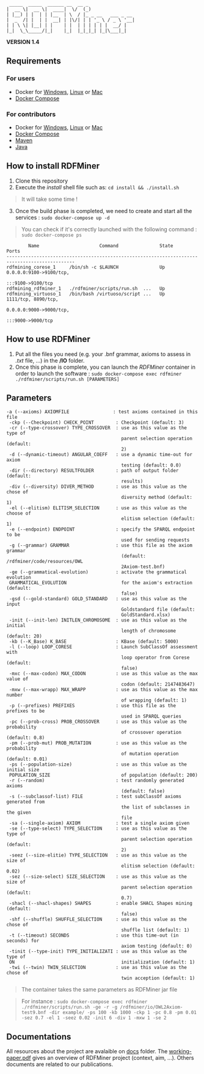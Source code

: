 <!--![](RDFMiner/docs/banner.png)-->
     _____  _____  ______ __  __ _                 
    |  __ \|  __ \|  ____|  \/  (_)                
    | |__) | |  | | |__  | \  / |_ _ __   ___ _ __ 
    |  _  /| |  | |  __| | |\/| | | '_ \ / _ \ '__|
    | | \ \| |__| | |    | |  | | | | | |  __/ |   
    |_|  \_\_____/|_|    |_|  |_|_|_| |_|\___|_|   
                                                
**VERSION 1.4**                               

## Requirements

### For users 

- Docker for [Windows](https://docs.docker.com/docker-for-windows/install/), [Linux](https://docs.docker.com/engine/install/) or [Mac](https://docs.docker.com/docker-for-mac/install)
- [Docker Compose](https://docs.docker.com/compose/install) 

### For contributors

- Docker for [Windows](https://docs.docker.com/docker-for-windows/install/), [Linux](https://docs.docker.com/engine/install/) or [Mac](https://docs.docker.com/docker-for-mac/install)
- [Docker Compose](https://docs.docker.com/compose/install) 
- [Maven](https://maven.apache.org/download.cgi)
- [Java](https://www.java.com/fr/download/)

## How to install RDFMiner

1. Clone this repository
2. Execute the *install* shell file such as: ```cd install && ./install.sh```
> It will take some time !
3. Once the build phase is completed, we need to create and start all the services : ```sudo docker-compose up -d```

> You can check if it's correctly launched with the following command : ```sudo docker-compose ps```
```
        Name                      Command               State                Ports             
-----------------------------------------------------------------------------------------------
rdfmining_corese_1     /bin/sh -c $LAUNCH               Up      0.0.0.0:9100->9100/tcp,
                                                                :::9100->9100/tcp                      
rdfmining_rdfminer_1   ./rdfminer/scripts/run.sh  ...   Up                                     
rdfmining_virtuoso_1   /bin/bash /virtuoso/script ...   Up      1111/tcp, 8890/tcp, 
                                                                0.0.0.0:9000->9000/tcp,
                                                                :::9000->9000/tcp
```

## How to use RDFMiner

1. Put all the files you need (e.g. your .bnf grammar, axioms to assess in *.txt* file, ...) in the **/IO** folder.
2. Once this phase is complete, you can launch the *RDFMiner* container in order to launch the software : ```sudo docker-compose exec rdfminer ./rdfminer/scripts/run.sh [PARAMETERS]```

## Parameters

```
-a (--axioms) AXIOMFILE                : test axioms contained in this file
 -ckp (--Checkpoint) CHECK_POINT        : Checkpoint (default: 3)
 -cr (--type-crossover) TYPE_CROSSOVER  : use as this value as the type of
                                          parent selection operation (default:
                                          2)
 -d (--dynamic-timeout) ANGULAR_COEFF   : use a dynamic time-out for axiom
                                          testing (default: 0.0)
 -dir (--directory) RESULTFOLDER        : path of output folder (default:
                                          results)
 -div (--diversity) DIVER_METHOD        : use as this value as the chose of
                                          diversity method (default: 1)
 -el (--elitism) ELITISM_SELECTION      : use as this value as the choose of
                                          elitism selection (default: 1)
 -e (--endpoint) ENDPOINT               : specify the SPARQL endpoint to be
                                          used for sending requests
 -g (--grammar) GRAMMAR                 : use this file as the axiom grammar
                                          (default: /rdfminer/code/resources/OWL
                                          2Axiom-test.bnf)
 -ge (--grammatical-evolution)          : activate the grammatical evolution
 GRAMMATICAL_EVOLUTION                    for the axiom's extraction (default:
                                          false)
 -gsd (--gold-standard) GOLD_STANDARD   : use as this value as the input
                                          Goldstandard file (default:
                                          GoldStandard.xlsx)
 -init (--init-len) INITLEN_CHROMOSOME  : use as this value as the initial
                                          length of chromosome (default: 20)
 -kb (--K_Base) K_BASE                  : KBase (default: 5000)
 -l (--loop) LOOP_CORESE                : Launch SubClassOf assessment with
                                          loop operator from Corese (default:
                                          false)
 -mxc (--max-codon) MAX_CODON           : use as this value as the max value of
                                          codon (default: 2147483647)
 -mxw (--max-wrapp) MAX_WRAPP           : use as this value as the max number
                                          of wrapping (default: 1)
 -p (--prefixes) PREFIXES               : use this file as the prefixes to be
                                          used in SPARQL queries
 -pc (--prob-cross) PROB_CROSSOVER      : use as this value as the probability
                                          of crossover operation (default: 0.8)
 -pm (--prob-mut) PROB_MUTATION         : use as this value as the probability
                                          of mutation operation (default: 0.01)
 -ps (--population-size)                : use as this value as the initial size
 POPULATION_SIZE                          of population (default: 200)
 -r (--random)                          : test randomly generated axioms
                                          (default: false)
 -s (--subclassof-list) FILE            : test subClassOf axioms generated from
                                          the list of subclasses in the given
                                          file
 -sa (--single-axiom) AXIOM             : test a single axiom given
 -se (--type-select) TYPE_SELECTION     : use as this value as the type of
                                          parent selection operation (default:
                                          2)
 -seez (--size-elitie) TYPE_SELECTION   : use as this value as the size of
                                          elitism selection (default: 0.02)
 -sez (--size-select) SIZE_SELECTION    : use as this value as the size of
                                          parent selection operation (default:
                                          0.7)
 -shacl (--shacl-shapes) SHAPES         : enable SHACL Shapes mining (default:
                                          false)
 -shf (--shuffle) SHUFFLE_SELECTION     : use as this value as the chose of
                                          shuffle list (default: 1)
 -t (--timeout) SECONDS                 : use this time-out (in seconds) for
                                          axiom testing (default: 0)
 -tinit (--type-init) TYPE_INITIALIZATI : use as this value as the type of
 ON                                       initialization (default: 1)
 -twi (--twin) TWIN_SELECTION           : use as this value as the chose of
                                          twin acception (default: 1)
```
> The container takes the same parameters as RDFMiner jar file

> For instance : ```sudo docker-compose exec rdfminer ./rdfminer/scripts/run.sh -ge -r -g /rdfminer/io/OWL2Axiom-test9.bnf -dir example/ -ps 100 -kb 1000 -ckp 1 -pc 0.8 -pm 0.01 -sez 0.7 -el 1 -seez 0.02 -init 6 -div 1 -mxw 1 -se 2```

## Documentations

All resources about the project are avalaible on [docs](https://github.com/RemiFELIN/RDFMining/tree/main/docs) folder. The [working-paper.pdf](https://github.com/RemiFELIN/RDFMining/tree/main/docs/working-paper.pdf) gives an overview of RDFMiner project (context, aim, ...). Others documents are related to our publications. 
